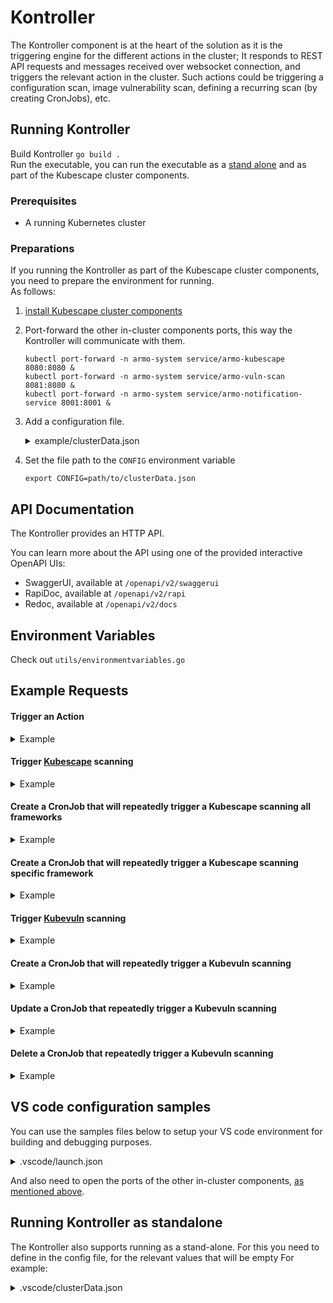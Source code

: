 
# Kontroller 

The Kontroller component is at the heart of the solution as it is the triggering engine for the different actions in the cluster; It responds to REST API requests and messages received over websocket connection, and triggers the relevant action in the cluster. Such actions could be triggering a configuration scan, image vulnerability scan, defining a recurring scan (by creating CronJobs), etc.

## Running Kontroller
Build Kontroller `go build .`  
Run the executable, you can run the executable as a [stand alone](https://github.com/kubescape/kontroller#running-kontroller--as-standalone) and as part of the Kubescape cluster components.  
### Prerequisites
 * A running Kubernetes cluster
### Preparations
If you running the Kontroller as part of the Kubescape cluster components, you need to prepare the environment for running.  
As follows:  
 1. [install Kubescape cluster components](https://github.com/armosec/armo-helm#installing-armo-cluster-components-in-a-kubernetes-cluster-using-helm)
 2. Port-forward the other in-cluster components ports, this way the Kontroller will communicate with them.


	```    
	kubectl port-forward -n armo-system service/armo-kubescape 8080:8080 & 
	kubectl port-forward -n armo-system service/armo-vuln-scan 8081:8080 & 
	kubectl port-forward -n armo-system service/armo-notification-service 8001:8001 &
	```

 3. Add a configuration file.  
	<details><summary>example/clusterData.json</summary>

	   ```json5 
		{
	       "gatewayWebsocketURL": "127.0.0.1:8001",
	       "gatewayRestURL": "127.0.0.1:8002",
	       "kubevulnURL": "127.0.0.1:8081",
	       "kubescapeURL": "127.0.0.1:8080",
	       "eventReceiverRestURL": "https://report.armo.cloud",
	       "eventReceiverWebsocketURL": "wss://report.armo.cloud",
	       "rootGatewayURL": "wss://ens.euprod1.cyberarmorsoft.com/v1/waitfornotification",
	       "accountID": "*********************",
	       "clusterName": "******", } 
	```
	</details>
   
 4. Set the file path to the `CONFIG` environment variable 
     ```
     export CONFIG=path/to/clusterData.json
     ```
     
## API Documentation

The Kontroller provides an HTTP API.

You can learn more about the API using one of the provided interactive OpenAPI UIs:
- SwaggerUI, available at `/openapi/v2/swaggerui`
- RapiDoc, available at `/openapi/v2/rapi`
- Redoc, available at `/openapi/v2/docs`

## Environment Variables

Check out `utils/environmentvariables.go`

## Example Requests
#### Trigger an Action
<details><summary>Example</summary>

```
curl -X POST http://<Kuntroller-url>/v1/triggerAction
   -H 'Content-Type: application/json'
   -d '{
	    "commands": [
		{
		    "CommandName": "scan",
		    "WildWlid": "wlid://cluster-minikube-v1"
		}
	    ]
	}'
```
</details>

#### Trigger [Kubescape](https://github.com/armosec/kubescape) scanning
<details><summary>Example</summary>

```
curl -X POST \
   -H 'Content-Type: application/json' \
   -d '{
	    "commands": [
		{
		    "CommandName": "kubescapeScan",
		    "args": {
			"scanV1": {
			    "submit": true
			}
		    }
		}
	    ]
	}' \
   http://127.0.0.1:4002/v1/triggerAction
```
</details>

#### Create a CronJob that will repeatedly trigger a Kubescape scanning all frameworks
<details><summary>Example</summary>

```
curl -X POST \
   -H 'Content-Type: application/json' \
   -d '{
	    "commands": [
		{
		    "CommandName": "setKubescapeCronJob",
		    "args": {
			"kubescapeJobParams": {
			    "cronTabSchedule": "* * * * *"
			},
			"scanV1": {
			    "submit": true
			}
		    }
		}
	    ]
	}' \
   http://127.0.0.1:4002/v1/triggerAction
```
</details>

#### Create a CronJob that will repeatedly trigger a Kubescape scanning specific framework
<details><summary>Example</summary>

```
curl -X POST \
   -H 'Content-Type: application/json' \
   -d '{
	    "commands": [
		{
		    "CommandName": "setKubescapeCronJob",
		    "args": {
			"kubescapeJobParams": {
			    "cronTabSchedule": "* * * * *"
			},
			"scanV1": {
			    "submit": true,
			    "targetType": "framework",
			    "targetNames": [
				"nsa"
			    ]
			}
		    }
		}
	    ]
	}' \
   http://127.0.0.1:4002/v1/triggerAction
```
</details>

#### Trigger [Kubevuln](https://github.com/kubescape/kubevuln) scanning
<details><summary>Example</summary>

```
curl -X POST \
   -H 'Content-Type: application/json' \
   -d '{
	    "commands": [
		{
		    "CommandName": "scan",
		    "WildWlid": "wlid://cluster-minikube-v1"
		}
	    ]
	}' \
   http://127.0.0.1:4002/v1/triggerAction
```
</details>

#### Create a CronJob that will repeatedly trigger a Kubevuln scanning
<details><summary>Example</summary>

```
curl -X POST \
   -H 'Content-Type: application/json' \
   -d '{
         "commands": [
            {
                  "CommandName": "setVulnScanCronJob",
                  "WildWlid": "wlid://cluster-minikube/namespace-systest-ns-chj8",
                  "args": {
                     "jobParams": {
                        "cronTabSchedule": "* * * * *"
                     }
                  }
            }
         ]
      }' \
   http://127.0.0.1:4002/v1/triggerAction
```
</details>

#### Update a CronJob that repeatedly trigger a Kubevuln scanning
<details><summary>Example</summary>

```
curl -X POST \
   -H 'Content-Type: application/json' \
   -d '{
         "commands": [
            {
                  "CommandName": "updateVulnScanCronJob",
                  "args": {
                     "jobParams": {
                        "cronTabSchedule": "* * * * *",
                        "name": "vuln-scan-scheduled-2393196145723502557"
                     }
                  }
            }
         ]
      }' \
   http://127.0.0.1:4002/v1/triggerAction
```
</details>

#### Delete a CronJob that repeatedly trigger a Kubevuln scanning
<details><summary>Example</summary>

```
curl -X POST \
   -H 'Content-Type: application/json' \
   -d '{
         "commands": [
            {
                  "CommandName": "deleteVulnScanCronJob",
                  "args": {
                     "jobParams": {
                        "cronTabSchedule": "2 0 * * *",
                        "name": "vuln-scan-scheduled-605400646375517620"
                     }
                  }
            }
         ]
      }' \
   http://127.0.0.1:4002/v1/triggerAction
```
</details>  
	
## VS code configuration samples

You can use the samples files below to setup your VS code environment for building and debugging purposes.

<details><summary>.vscode/launch.json</summary>

```json5
{
    "version": "0.2.0",
    "configurations": [
        {
            "name": "Launch Package",
            "type": "go",
            "request": "launch",
            "mode": "auto",
            "program":  "${workspaceRoot}",
                 "env": {
                     "PORT": "4002",
                     "NAMESPACE": "armo-system",
                     "CONFIG": "${workspaceRoot}/.vscode/clusterData.json",
            },
            "args": [
                "-alsologtostderr", "-v=4", "2>&1"
            ]
        }
    ]
}
```
We configure the Kontroller to listen to port 4002, and define the configuration in the clusterData.json file [as mentioned above](https://github.com/kubescape/kontroller#preparations).
</details>

And also need to open the ports of the other in-cluster components, [as mentioned above](https://github.com/kubescape/kontroller#preparations).
    
## Running Kontroller  as standalone

The Kontroller also supports running as a stand-alone.
For this you need to define in the config file, for the relevant values that will be empty
For example:
<details><summary>.vscode/clusterData.json</summary>

```json5
{
    "gatewayWebsocketURL": "",
    "gatewayRestURL": "",
    "kubevulnURL": "",
    "kubescapeURL": "",
    "eventReceiverRestURL": ",
    "eventReceiverWebsocketURL": "",
    "rootGatewayURL": "",
    "accountID": "*********************",
    "clusterName": "******"
}
```
</details>


